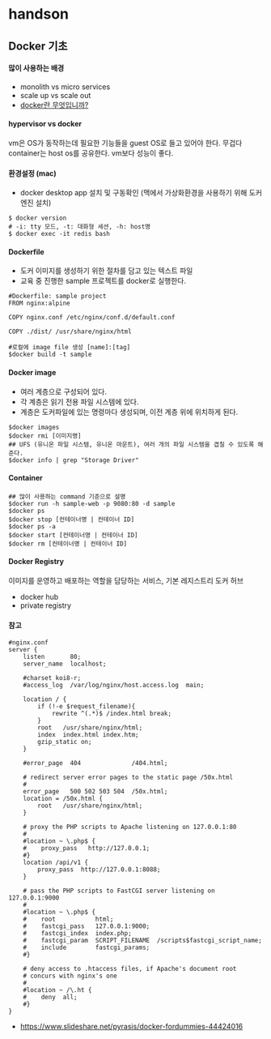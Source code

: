 # handson

## Docker 기초
#### 많이 사용하는 배경
* monolith vs micro services
* scale up vs scale out
* [docker란 무엇입니까?](https://aws.amazon.com/ko/docker/)

#### hypervisor vs docker
vm은 OS가 동작하는데 필요한 기능들을 guest OS로 들고 있어야 한다. 무겁다
container는 host os를 공유한다. vm보다 성능이 좋다.

#### 환경설정 (mac)
* docker desktop app 설치 및 구동확인  (맥에서 가상화환경을 사용하기 위해 도커 엔진 설치)
```
$ docker version
# -i: tty 모드, -t: 대화형 세션, -h: host명
$ docker exec -it redis bash
```

#### Dockerfile
* 도커 이미지를 생성하기 위한 절차를 담고 있는 텍스트 파일
* 교육 중 진행한 sample 프로젝트를 docker로 실행한다.

```
#Dockerfile: sample project
FROM nginx:alpine

COPY nginx.conf /etc/nginx/conf.d/default.conf

COPY ./dist/ /usr/share/nginx/html
```
```
#로컬에 image file 생성 [name]:[tag]
$docker build -t sample
```

#### Docker image
* 여러 계층으로 구성되어 있다.
* 각 계층은 읽기 전용 파일 시스템에 있다.
* 계층은 도커파일에 있는 명령마다 생성되며, 이전 계층 위에 위치하게 된다.
```
$docker images
$docker rmi [이미지명]
## UFS (유니온 파일 시스템, 유니온 마운트), 여러 개의 파일 시스템을 겹칠 수 있도록 해준다.
$docker info | grep "Storage Driver"
```

#### Container
```
## 많이 사용하는 command 기준으로 설명
$docker run -h sample-web -p 9080:80 -d sample
$docker ps
$docker stop [컨테이너명 | 컨테이너 ID]
$docker ps -a
$docker start [컨테이너명 | 컨테이너 ID]
$docker rm [컨테이너명 | 컨테이너 ID]
```

#### Docker Registry
이미지를 운영하고 배포하는 역할을 담당하는 서비스, 기본 레지스트리 도커 허브
* docker hub
* private registry

#### 참고
```
#nginx.conf
server {
    listen       80;
    server_name  localhost;

    #charset koi8-r;
    #access_log  /var/log/nginx/host.access.log  main;

    location / {
        if (!-e $request_filename){
            rewrite ^(.*)$ /index.html break;
        }
        root   /usr/share/nginx/html;
        index  index.html index.htm;
        gzip_static on;
    }

    #error_page  404              /404.html;

    # redirect server error pages to the static page /50x.html
    #
    error_page   500 502 503 504  /50x.html;
    location = /50x.html {
        root   /usr/share/nginx/html;
    }

    # proxy the PHP scripts to Apache listening on 127.0.0.1:80
    #
    #location ~ \.php$ {
    #    proxy_pass   http://127.0.0.1;
    #}
    location /api/v1 {
        proxy_pass  http://127.0.0.1:8088;
    }

    # pass the PHP scripts to FastCGI server listening on 127.0.0.1:9000
    #
    #location ~ \.php$ {
    #    root           html;
    #    fastcgi_pass   127.0.0.1:9000;
    #    fastcgi_index  index.php;
    #    fastcgi_param  SCRIPT_FILENAME  /scripts$fastcgi_script_name;
    #    include        fastcgi_params;
    #}

    # deny access to .htaccess files, if Apache's document root
    # concurs with nginx's one
    #
    #location ~ /\.ht {
    #    deny  all;
    #}
}

```
* https://www.slideshare.net/pyrasis/docker-fordummies-44424016

